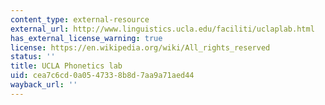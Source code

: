 ```yaml
---
content_type: external-resource
external_url: http://www.linguistics.ucla.edu/faciliti/uclaplab.html
has_external_license_warning: true
license: https://en.wikipedia.org/wiki/All_rights_reserved
status: ''
title: UCLA Phonetics lab
uid: cea7c6cd-0a05-4733-8b8d-7aa9a71aed44
wayback_url: ''
---
```

